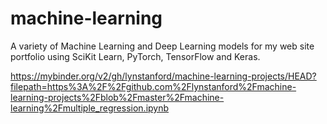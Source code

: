 # machine-learning
A variety of Machine Learning and Deep Learning models for my web site portfolio using SciKit Learn, PyTorch, TensorFlow and Keras.

https://mybinder.org/v2/gh/lynstanford/machine-learning-projects/HEAD?filepath=https%3A%2F%2Fgithub.com%2Flynstanford%2Fmachine-learning-projects%2Fblob%2Fmaster%2Fmachine-learning%2Fmultiple_regression.ipynb
